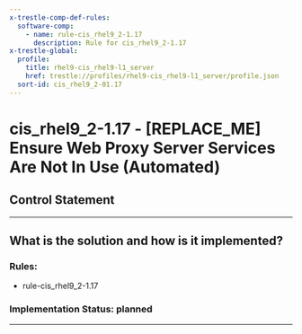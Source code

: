 ```yaml
---
x-trestle-comp-def-rules:
  software-comp:
    - name: rule-cis_rhel9_2-1.17
      description: Rule for cis_rhel9_2-1.17
x-trestle-global:
  profile:
    title: rhel9-cis_rhel9-l1_server
    href: trestle://profiles/rhel9-cis_rhel9-l1_server/profile.json
  sort-id: cis_rhel9_2-01.17
---
```


# cis_rhel9_2-1.17 - \[REPLACE_ME\] Ensure Web Proxy Server Services Are Not In Use (Automated)

## Control Statement

______________________________________________________________________

## What is the solution and how is it implemented?

<!-- For implementation status enter one of: implemented, partial, planned, alternative, not-applicable -->

<!-- Note that the list of rules under ### Rules: is read-only and changes will not be captured after assembly to JSON -->

<!-- Add control implementation description here for control: cis_rhel9_2-1.17 -->

### Rules:

  - rule-cis_rhel9_2-1.17

### Implementation Status: planned

______________________________________________________________________

